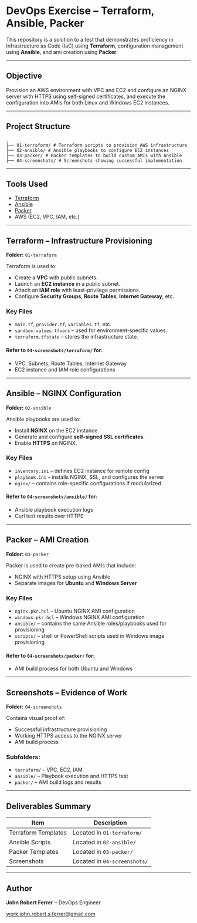 # DevOps Exercise – Terraform, Ansible, Packer

This repository is a solution to a test that demonstrates proficiency in Infrastructure as Code (IaC) using **Terraform**, configuration management using **Ansible**, and ami creation using **Packer**.

---

## Objective

Provision an AWS environment with VPC and EC2 and configure an NGINX server with HTTPS using self-signed certificates, and execute the configuration into AMIs for both Linux and Windows EC2 instances.

---

## Project Structure

```
.
├── 01-terraform/ # Terraform scripts to provision AWS infrastructure
├── 02-ansible/ # Ansible playbooks to configure EC2 instances
├── 03-packer/ # Packer templates to build custom AMIs with Ansible
├── 04-screenshots/ # Screenshots showing successful implementation
```

---

## Tools Used

- [Terraform](https://www.terraform.io/)
- [Ansible](https://www.ansible.com/)
- [Packer](https://www.packer.io/)
- AWS (EC2, VPC, IAM, etc.)

---

## Terraform – Infrastructure Provisioning

**Folder:** `01-terraform`

Terraform is used to:

- Create a **VPC** with public subnets.
- Launch an **EC2 instance** in a public subnet.
- Attach an **IAM role** with least-privilege permissions.
- Configure **Security Groups**, **Route Tables**, **Internet Gateway**, etc.

### Key Files

- `main.tf`, `provider.tf`, `variables.tf`, etc.
- `sandbox-values.tfvars` – used for environment-specific values.
- `terraform.tfstate` – stores the infrastructure state.

#### Refer to `04-screenshots/terraform/` for:
- VPC, Subnets, Route Tables, Internet Gateway
- EC2 instance and IAM role configurations

---

## Ansible – NGINX Configuration

**Folder:** `02-ansible`

Ansible playbooks are used to:

- Install **NGINX** on the EC2 instance.
- Generate and configure **self-signed SSL certificates**.
- Enable **HTTPS** on NGINX.

### Key Files

- `inventory.ini` – defines EC2 instance for remote config
- `playbook.ini` – installs NGINX, SSL, and configures the server
- `nginx/` – contains role-specific configurations if modularized

#### Refer to `04-screenshots/ansible/` for:
- Ansible playbook execution logs
- Curl test results over HTTPS

---

## Packer – AMI Creation

**Folder:** `03-packer`

Packer is used to create pre-baked AMIs that include:

- NGINX with HTTPS setup using Ansible
- Separate images for **Ubuntu** and **Windows Server**

### Key Files

- `nginx.pkr.hcl` – Ubuntu NGINX AMI configuration
- `windows.pkr.hcl` – Windows NGINX AMI configuration
- `ansible/` – contains the same Ansible roles/playbooks used for provisioning
- `scripts/` – shell or PowerShell scripts used in Windows image provisioning

#### Refer to `04-screenshots/packer/` for:
- AMI build process for both Ubuntu and Windows

---

## Screenshots – Evidence of Work

**Folder:** `04-screenshots`

Contains visual proof of:

- Successful infrastructure provisioning
- Working HTTPS access to the NGINX server
- AMI build process

### Subfolders:

- `terraform/` – VPC, EC2, IAM
- `ansible/` – Playbook execution and HTTPS test
- `packer/` – AMI build logs and results

---

## Deliverables Summary

| Item | Description |
|------|-------------|
| Terraform Templates | Located in `01-terraform/` |
| Ansible Scripts | Located in `02-ansible/` |
| Packer Templates | Located in `03-packer/` |
| Screenshots | Located in `04-screenshots/` |

---

## Author

**John Robert Ferrer** – DevOps Engineer

work.john.robert.s.ferrer@gmail.com
